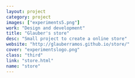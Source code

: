 ```yaml
---
layout: project
category: project
images: ["experiments5.png"]
work: "Design and development"
title: "Glauber's store"
desc: "Small project to create a online store"
website: "http://glauberramos.github.io/store/"
cover: "experimentslogo.png"
class: "third"
link: "store.html"
name: "store"
---
```

